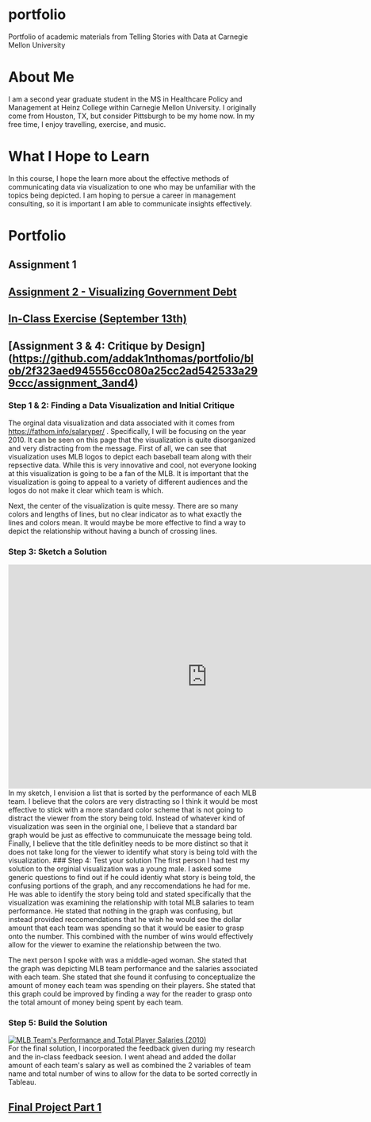 # portfolio
Portfolio of academic materials from Telling Stories with Data at Carnegie Mellon University

# About Me
I am a second year graduate student in the MS in Healthcare Policy and Management at Heinz College within Carnegie Mellon University. I originally come from Houston, TX, but consider Pittsburgh to be my home now. In my free time, I enjoy travelling, exercise, and music.

# What I Hope to Learn
In this course, I hope the learn more about the effective methods of communicating data via visualization to one who may be unfamiliar with the topics being depicted. I am hoping to persue a career in management consulting, so it is important I am able to communicate insights effectively.

# Portfolio 

## Assignment 1

## [Assignment 2 - Visualizing Government Debt](assignment_2)

## [In-Class Exercise (September 13th)](https://github.com/addak1nthomas/portfolio/blob/2f323aed945556cc080a25cc2ad542533a299ccc/in_class_9_13)

## [Assignment 3 & 4: Critique by Design] (https://github.com/addak1nthomas/portfolio/blob/2f323aed945556cc080a25cc2ad542533a299ccc/assignment_3and4)
### Step 1 & 2: Finding a Data Visualization and Initial Critique
The orginal data visualization and data associated with it comes from https://fathom.info/salaryper/ . Specifically, I will be focusing on the year 2010. It can be seen on this page that the visualization is quite disorganized and very distracting from the message. First of all, we can see that visualization uses MLB logos to depict each baseball team along with their repsective data. While this is very innovative and cool, not everyone looking at this visualization is going to be a fan of the MLB. It is important that the visualization is going to appeal to a variety of different audiences and the logos do not make it clear which team is which. 

Next, the center of the visualization is quite messy. There are so many colors and lengths of lines, but no clear indicator as to what exactly the lines and colors mean. It would maybe be more effective to find a way to depict the relationship without having a bunch of crossing lines. 
### Step 3: Sketch a Solution 
<iframe style="border: 1px solid rgba(0, 0, 0, 0.1);" width="800" height="450" src="https://www.figma.com/embed?embed_host=share&url=https%3A%2F%2Fwww.figma.com%2Fproto%2FE144REXHe1ZF6btEt6Jvv5%2FUntitled%3Fnode-id%3D1%253A29%26scaling%3Dcontain%26page-id%3D0%253A1" allowfullscreen></iframe>
In my sketch, I envision a list that is sorted by the performance of each MLB team. I believe that the colors are very distracting so I think it would be most effective to stick with a more standard color scheme that is not going to distract the viewer from the story being told. Instead of whatever kind of visualization was seen in the orginial one, I believe that a standard bar graph would be just as effective to communuicate the message being told. Finally, I believe that the title definitley needs to be more distinct so that it does not take long for the viewer to identify what story is being told with the visualization.
### Step 4: Test your solution
The first person I had test my solution to the orginial visualization was a young male. I asked some generic questions to find out if he could identiy what story is being told, the confusing portions of the graph, and any reccomendations he had for me. He was able to identify the story being told and stated specifically that the visualization was examining the relationship with total MLB salaries to team performance. He stated that nothing in the graph was confusing, but instead provided reccomendations that he wish he would see the dollar amount that each team was spending so that it would be easier to grasp onto the number. This combined with the number of wins would effectively allow for the viewer to examine the relationship between the two.

The next person I spoke with was a middle-aged woman. She stated that the graph was depicting MLB team performance and the salaries associated with each team. She stated that she found it confusing to conceptualize the amount of money each team was spending on their players. She stated that this graph could be improved by finding a way for the reader to grasp onto the total amount of money being spent by each team. 
### Step 5: Build the Solution
<div class='tableauPlaceholder' id='viz1663710573513' style='position: relative'><noscript><a href='#'><img alt='MLB Team&#39;s Performance and Total Player Salaries (2010) ' src='https:&#47;&#47;public.tableau.com&#47;static&#47;images&#47;ML&#47;MLB_Performance_Salary&#47;MLBTeamsPerformanceandTotalPlayerSalaries2010&#47;1_rss.png' style='border: none' /></a></noscript><object class='tableauViz'  style='display:none;'><param name='host_url' value='https%3A%2F%2Fpublic.tableau.com%2F' /> <param name='embed_code_version' value='3' /> <param name='site_root' value='' /><param name='name' value='MLB_Performance_Salary&#47;MLBTeamsPerformanceandTotalPlayerSalaries2010' /><param name='tabs' value='no' /><param name='toolbar' value='yes' /><param name='static_image' value='https:&#47;&#47;public.tableau.com&#47;static&#47;images&#47;ML&#47;MLB_Performance_Salary&#47;MLBTeamsPerformanceandTotalPlayerSalaries2010&#47;1.png' /> <param name='animate_transition' value='yes' /><param name='display_static_image' value='yes' /><param name='display_spinner' value='yes' /><param name='display_overlay' value='yes' /><param name='display_count' value='yes' /><param name='language' value='en-US' /><param name='filter' value='publish=yes' /></object></div>                
<script type='text/javascript'>                    
  var divElement = document.getElementById('viz1663710573513');                    
  var vizElement = divElement.getElementsByTagName('object')[0];                    
  vizElement.style.width='100%';vizElement.style.height=(divElement.offsetWidth*0.75)+'px';                    
  var scriptElement = document.createElement('script');                    
  scriptElement.src = 'https://public.tableau.com/javascripts/api/viz_v1.js';                    
  vizElement.parentNode.insertBefore(scriptElement, vizElement);                
</script>
For the final solution, I incorporated the feedback given during my research and the in-class feedback seesion. I went ahead and added the dollar amount of each team's salary as well as combined the 2 variables of team name and total number of wins to allow for the data to be sorted correctly in Tableau.

## [Final Project Part 1](https://github.com/addak1nthomas/portfolio/blob/2f323aed945556cc080a25cc2ad542533a299ccc/Final_Project_AddakinThomas.md)


